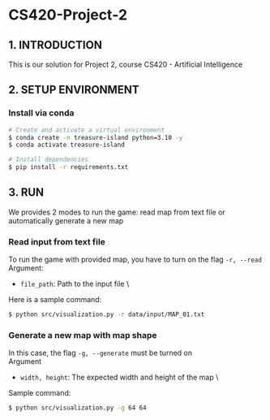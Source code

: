 # CS420-Project-2
## 1. INTRODUCTION
This is our solution for Project 2, course CS420 - Artificial Intelligence
## 2. SETUP ENVIRONMENT
### Install via conda
```bash
# Create and activate a virtual environment
$ conda create -n treasure-island python=3.10 -y
$ conda activate treasure-island

# Install dependencies
$ pip install -r requirements.txt
```
## 3. RUN
We provides 2 modes to run the game: read map from text file or automatically generate a new map
### Read input from text file
To run the game with provided map, you have to turn on the flag `-r, --read`
Argument:
 * `file_path`: Path to the input file \

Here is a sample command:

```bash
$ python src/visualization.py -r data/input/MAP_01.txt
```
### Generate a new map with map shape
In this case, the flag `-g, --generate` must be turned on \
Argument
 * `width, height`: The expected width and height of the map \
 
Sample command:

```bash
$ python src/visualization.py -g 64 64
```
